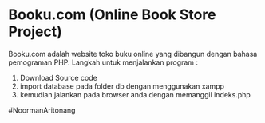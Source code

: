 # Booku.com (Online Book Store Project)
Booku.com adalah website toko buku online yang dibangun dengan bahasa pemograman PHP.
Langkah untuk menjalankan program :
1. Download Source code
2. import database pada folder db dengan menggunakan xampp
3. kemudian jalankan pada browser anda dengan memanggil indeks.php

#NoormanAritonang
